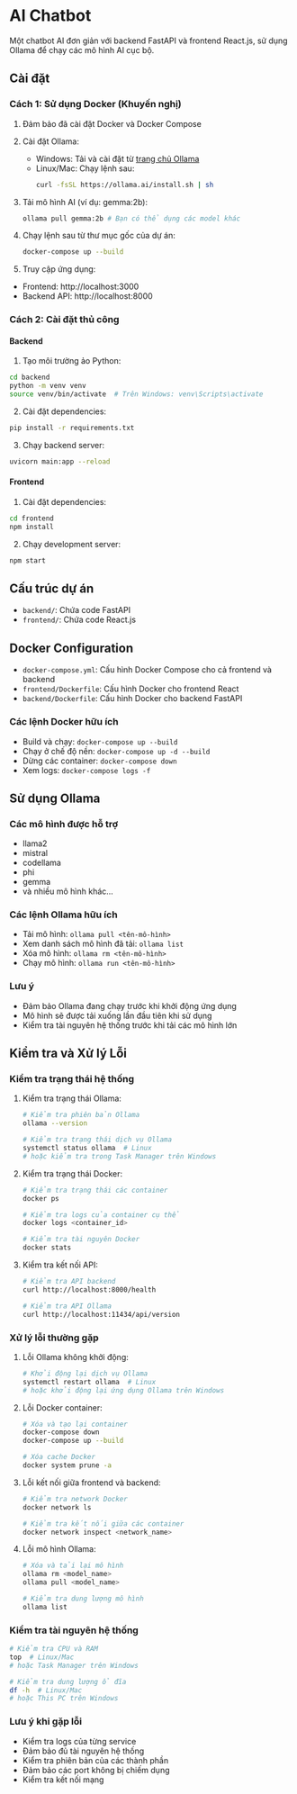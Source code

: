 # AI Chatbot

Một chatbot AI đơn giản với backend FastAPI và frontend React.js, sử dụng Ollama để chạy các mô hình AI cục bộ.

## Cài đặt

### Cách 1: Sử dụng Docker (Khuyến nghị)
1. Đảm bảo đã cài đặt Docker và Docker Compose
2. Cài đặt Ollama:
   - Windows: Tải và cài đặt từ [trang chủ Ollama](https://ollama.ai/download)
   - Linux/Mac: Chạy lệnh sau:
     ```bash
     curl -fsSL https://ollama.ai/install.sh | sh
     ```
3. Tải mô hình AI (ví dụ: gemma:2b):
   ```bash
   ollama pull gemma:2b # Bạn có thể dụng các model khác
   ```
4. Chạy lệnh sau từ thư mục gốc của dự án:
   ```bash
   docker-compose up --build
   ```

5. Truy cập ứng dụng:
- Frontend: http://localhost:3000
- Backend API: http://localhost:8000

### Cách 2: Cài đặt thủ công

#### Backend
1. Tạo môi trường ảo Python:
```bash
cd backend
python -m venv venv
source venv/bin/activate  # Trên Windows: venv\Scripts\activate
```

2. Cài đặt dependencies:
```bash
pip install -r requirements.txt
```

3. Chạy backend server:
```bash
uvicorn main:app --reload
```

#### Frontend
1. Cài đặt dependencies:
```bash
cd frontend
npm install
```

2. Chạy development server:
```bash
npm start
```

## Cấu trúc dự án
- `backend/`: Chứa code FastAPI
- `frontend/`: Chứa code React.js

## Docker Configuration
- `docker-compose.yml`: Cấu hình Docker Compose cho cả frontend và backend
- `frontend/Dockerfile`: Cấu hình Docker cho frontend React
- `backend/Dockerfile`: Cấu hình Docker cho backend FastAPI

### Các lệnh Docker hữu ích
- Build và chạy: `docker-compose up --build`
- Chạy ở chế độ nền: `docker-compose up -d --build`
- Dừng các container: `docker-compose down`
- Xem logs: `docker-compose logs -f`

## Sử dụng Ollama

### Các mô hình được hỗ trợ
- llama2
- mistral
- codellama
- phi
- gemma
- và nhiều mô hình khác...

### Các lệnh Ollama hữu ích
- Tải mô hình: `ollama pull <tên-mô-hình>`
- Xem danh sách mô hình đã tải: `ollama list`
- Xóa mô hình: `ollama rm <tên-mô-hình>`
- Chạy mô hình: `ollama run <tên-mô-hình>`

### Lưu ý
- Đảm bảo Ollama đang chạy trước khi khởi động ứng dụng
- Mô hình sẽ được tải xuống lần đầu tiên khi sử dụng
- Kiểm tra tài nguyên hệ thống trước khi tải các mô hình lớn

## Kiểm tra và Xử lý Lỗi

### Kiểm tra trạng thái hệ thống
1. Kiểm tra trạng thái Ollama:
   ```bash
   # Kiểm tra phiên bản Ollama
   ollama --version
   
   # Kiểm tra trạng thái dịch vụ Ollama
   systemctl status ollama  # Linux
   # hoặc kiểm tra trong Task Manager trên Windows
   ```

2. Kiểm tra trạng thái Docker:
   ```bash
   # Kiểm tra trạng thái các container
   docker ps
   
   # Kiểm tra logs của container cụ thể
   docker logs <container_id>
   
   # Kiểm tra tài nguyên Docker
   docker stats
   ```

3. Kiểm tra kết nối API:
   ```bash
   # Kiểm tra API backend
   curl http://localhost:8000/health
   
   # Kiểm tra API Ollama
   curl http://localhost:11434/api/version
   ```

### Xử lý lỗi thường gặp

1. Lỗi Ollama không khởi động:
   ```bash
   # Khởi động lại dịch vụ Ollama
   systemctl restart ollama  # Linux
   # hoặc khởi động lại ứng dụng Ollama trên Windows
   ```

2. Lỗi Docker container:
   ```bash
   # Xóa và tạo lại container
   docker-compose down
   docker-compose up --build
   
   # Xóa cache Docker
   docker system prune -a
   ```

3. Lỗi kết nối giữa frontend và backend:
   ```bash
   # Kiểm tra network Docker
   docker network ls
   
   # Kiểm tra kết nối giữa các container
   docker network inspect <network_name>
   ```

4. Lỗi mô hình Ollama:
   ```bash
   # Xóa và tải lại mô hình
   ollama rm <model_name>
   ollama pull <model_name>
   
   # Kiểm tra dung lượng mô hình
   ollama list
   ```

### Kiểm tra tài nguyên hệ thống
```bash
# Kiểm tra CPU và RAM
top  # Linux/Mac
# hoặc Task Manager trên Windows

# Kiểm tra dung lượng ổ đĩa
df -h  # Linux/Mac
# hoặc This PC trên Windows
```

### Lưu ý khi gặp lỗi
- Kiểm tra logs của từng service
- Đảm bảo đủ tài nguyên hệ thống
- Kiểm tra phiên bản của các thành phần
- Đảm bảo các port không bị chiếm dụng
- Kiểm tra kết nối mạng
